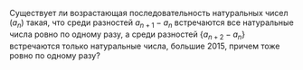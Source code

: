 Существует ли возрастающая последовательность натуральных чисел
$(a_n)$ такая, что среди разностей $a_{n+1}-a_n$ встречаются все
натуральные числа ровно по одному разу, а среди разностей {$a_{n+2}-a_n$} встречаются только 
натуральные числа, большие 2015, причем тоже ровно по одному разу?